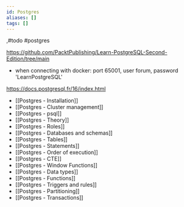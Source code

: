 ```yaml
---
id: Postgres
aliases: []
tags: []
---
```

,#todo #postgres

<https://github.com/PacktPublishing/Learn-PostgreSQL-Second-Edition/tree/main>

- when connecting with docker: port 65001, user forum, password 'LearnPostgreSQL'

<https://docs.postgresql.fr/16/index.html>

- [[Postgres - Installation]]
- [[Postgres - Cluster management]]
- [[Postgres - psql]]
- [[Postgres - Theory]]
- [[Postgres - Roles]]
- [[Postgres - Databases and schemas]]
- [[Postgres - Tables]]
- [[Postgres - Statements]]
- [[Postgres - Order of execution]]
- [[Postgres - CTE]]
- [[Postgres - Window Functions]]
- [[Postgres - Data types]]
- [[Postgres - Functions]]
- [[Postgres - Triggers and rules]]
- [[Postgres - Partitioning]]
- [[Postgres - Transactions]]


